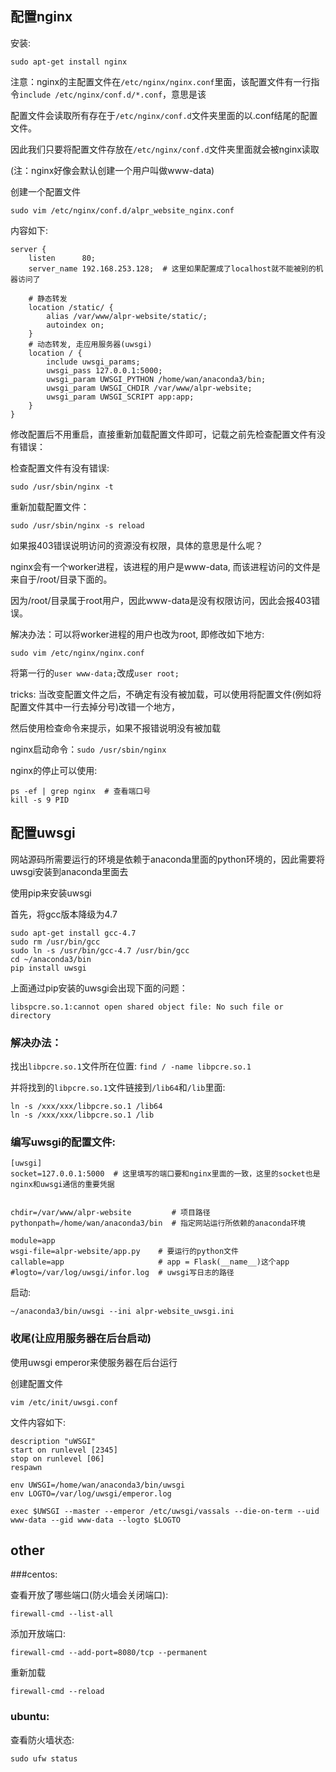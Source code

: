 ## 配置nginx

安装:

```
sudo apt-get install nginx
```
	
注意：nginx的主配置文件在`/etc/nginx/nginx.conf`里面，该配置文件有一行指令`include /etc/nginx/conf.d/*.conf`，意思是该

配置文件会读取所有存在于`/etc/nginx/conf.d`文件夹里面的以.conf结尾的配置文件。

因此我们只要将配置文件存放在`/etc/nginx/conf.d`文件夹里面就会被nginx读取

(注：nginx好像会默认创建一个用户叫做www-data)

创建一个配置文件
```
sudo vim /etc/nginx/conf.d/alpr_website_nginx.conf
```
内容如下:

```
server {
	listen      80;
	server_name 192.168.253.128;  # 这里如果配置成了localhost就不能被别的机器访问了
	
	# 静态转发
	location /static/ {
		alias /var/www/alpr-website/static/;
		autoindex on;
	}
	# 动态转发, 走应用服务器(uwsgi)
	location / { 
		include uwsgi_params;
		uwsgi_pass 127.0.0.1:5000;
		uwsgi_param UWSGI_PYTHON /home/wan/anaconda3/bin;
		uwsgi_param UWSGI_CHDIR /var/www/alpr-website;
		uwsgi_param UWSGI_SCRIPT app:app;
	}
}
```
修改配置后不用重启，直接重新加载配置文件即可，记载之前先检查配置文件有没有错误：

检查配置文件有没有错误:
```
sudo /usr/sbin/nginx -t
```
重新加载配置文件：
```
sudo /usr/sbin/nginx -s reload	
```
如果报403错误说明访问的资源没有权限，具体的意思是什么呢？

nginx会有一个worker进程，该进程的用户是www-data, 而该进程访问的文件是来自于/root/目录下面的。

因为/root/目录属于root用户，因此www-data是没有权限访问，因此会报403错误。
	
解决办法：可以将worker进程的用户也改为root, 即修改如下地方:
```
sudo vim /etc/nginx/nginx.conf
```
将第一行的`user www-data;`改成`user root;`

tricks: 当改变配置文件之后，不确定有没有被加载，可以使用将配置文件(例如将配置文件其中一行去掉分号)改错一个地方，

然后使用检查命令来提示，如果不报错说明没有被加载
	
nginx启动命令：`sudo /usr/sbin/nginx`

nginx的停止可以使用:
```
ps -ef | grep nginx  # 查看端口号
kill -s 9 PID
```

## 配置uwsgi
网站源码所需要运行的环境是依赖于anaconda里面的python环境的，因此需要将uwsgi安装到anaconda里面去

使用pip来安装uwsgi
	
首先，将gcc版本降级为4.7
```
sudo apt-get install gcc-4.7
sudo rm /usr/bin/gcc
sudo ln -s /usr/bin/gcc-4.7 /usr/bin/gcc
cd ~/anaconda3/bin
pip install uwsgi
```
上面通过pip安装的uwsgi会出现下面的问题：
```
libspcre.so.1:cannot open shared object file: No such file or directory
```
### 解决办法：

找出`libpcre.so.1`文件所在位置: `find / -name libpcre.so.1`

并将找到的`libpcre.so.1`文件链接到`/lib64`和`/lib`里面: 
```
ln -s /xxx/xxx/libpcre.so.1 /lib64
ln -s /xxx/xxx/libpcre.so.1 /lib
```
### 编写uwsgi的配置文件:
	
```
[uwsgi]
socket=127.0.0.1:5000  # 这里填写的端口要和nginx里面的一致，这里的socket也是nginx和uwsgi通信的重要凭据


chdir=/var/www/alpr-website			# 项目路径
pythonpath=/home/wan/anaconda3/bin  # 指定网站运行所依赖的anaconda环境

module=app      
wsgi-file=alpr-website/app.py    # 要运行的python文件
callable=app                     # app = Flask(__name__)这个app
#logto=/var/log/uwsgi/infor.log  # uwsgi写日志的路径 
```
启动:
```
~/anaconda3/bin/uwsgi --ini alpr-website_uwsgi.ini
```
	


### 收尾(让应用服务器在后台启动)

使用uwsgi emperor来使服务器在后台运行

创建配置文件
```
vim /etc/init/uwsgi.conf
```	
文件内容如下:
```
description "uWSGI"
start on runlevel [2345]
stop on runlevel [06]
respawn

env UWSGI=/home/wan/anaconda3/bin/uwsgi
env LOGTO=/var/log/uwsgi/emperor.log

exec $UWSGI --master --emperor /etc/uwsgi/vassals --die-on-term --uid www-data --gid www-data --logto $LOGTO
```	

## other 

###centos:

查看开放了哪些端口(防火墙会关闭端口):
```
firewall-cmd --list-all
```
添加开放端口:
```
firewall-cmd --add-port=8080/tcp --permanent
```
重新加载
```
firewall-cmd --reload
```
	
### ubuntu:

查看防火墙状态:
```
sudo ufw status
```


	
	
	
	
	